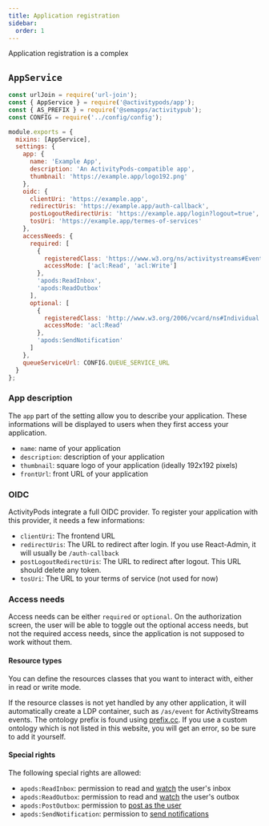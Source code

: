 ```yaml
---
title: Application registration
sidebar:
  order: 1
---
```


Application registration is a complex

## `AppService`

```js
const urlJoin = require('url-join');
const { AppService } = require('@activitypods/app');
const { AS_PREFIX } = require('@semapps/activitypub');
const CONFIG = require('../config/config');

module.exports = {
  mixins: [AppService],
  settings: {
    app: {
      name: 'Example App',
      description: 'An ActivityPods-compatible app',
      thumbnail: 'https://example.app/logo192.png'
    },
    oidc: {
      clientUri: 'https://example.app',
      redirectUris: 'https://example.app/auth-callback',
      postLogoutRedirectUris: 'https://example.app/login?logout=true',
      tosUri: 'https://example.app/termes-of-services'
    },
    accessNeeds: {
      required: [
        {
          registeredClass: 'https://www.w3.org/ns/activitystreams#Event',
          accessMode: ['acl:Read', 'acl:Write']
        },
        'apods:ReadInbox',
        'apods:ReadOutbox'
      ],
      optional: [
        {
          registeredClass: 'http://www.w3.org/2006/vcard/ns#Individual',
          accessMode: 'acl:Read'
        },
        'apods:SendNotification'
      ]
    },
    queueServiceUrl: CONFIG.QUEUE_SERVICE_URL
  }
};
```

### App description

The `app` part of the setting allow you to describe your application. These informations will be displayed to users when they first access your application.

- `name`: name of your application
- `description`: description of your application
- `thumbnail`: square logo of your application (ideally 192x192 pixels)
- `frontUrl`: front URL of your application

### OIDC

ActivityPods integrate a full OIDC provider. To register your application with this provider, it needs a few informations:

- `clientUri`: The frontend URL
- `redirectUris`: The URL to redirect after login. If you use React-Admin, it will usually be `/auth-callback`
- `postLogoutRedirectUris`: The URL to redirect after logout. This URL should delete any token.
- `tosUri`: The URL to your terms of service (not used for now)

### Access needs

Access needs can be either `required` or `optional`. On the authorization screen, the user will be able to toggle out the optional access needs, but not the required access needs, since the application is not supposed to work without them.

#### Resource types

You can define the resources classes that you want to interact with, either in read or write mode.

If the resource classes is not yet handled by any other application, it will automatically create a LDP container, such as `/as/event` for ActivityStreams events. The ontology prefix is found using [prefix.cc](https://prefix.cc/). If you use a custom ontology which is not listed in this website, you will get an error, so be sure to add it yourself.

#### Special rights

The following special rights are allowed:

- `apods:ReadInbox`: permission to read and [watch](../listening-to-inbox-and-outbox/) the user's inbox
- `apods:ReadOutbox`: permission to read and [watch](../listening-to-inbox-and-outbox/) the user's outbox
- `apods:PostOutbox`: permission to [post as the user](../posting-as-the-user/)
- `apods:SendNotification`: permission to [send notifications](../sending-notifications/)
